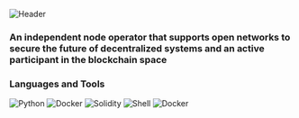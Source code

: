 ![Header](https://github.com/MrHoodd/MrHoodd/blob/main/assets/logo.gif)
### An independent node operator that supports open networks to secure the future of decentralized systems and an active participant in the blockchain space
### Languages and Tools 
![Python](https://img.shields.io/badge/-Python-blueviolet?style=flat&logo=Python&logoColor=191A1B) ![Docker](https://img.shields.io/badge/-Javascript-yellow?style=flat&logo=Javascript&logoColor=191A1B) ![Solidity](https://img.shields.io/badge/-Solidity-inactive?style=flat&logo=Solidity&logoColor=191A1B) ![Shell](https://img.shields.io/badge/-Shell-brightgreen?style=flat&logo=GNUBash&logoColor=191A1B) ![Docker](https://img.shields.io/badge/-Docker-blue?style=flat&logo=Docker&logoColor=191A1B)

